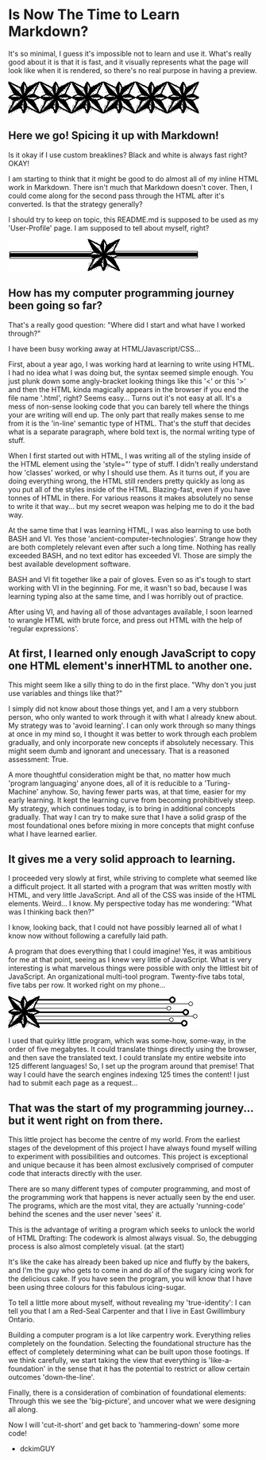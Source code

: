 # Is Now The Time to Learn Markdown?

It's so minimal, I guess it's impossible not to learn and use it. What's really good about it is that it is fast, and it visually represents what the page will look like when it is rendered, so there's no real purpose in having a preview.

![Six stars in a horizontal break line pattern](./a_images/a_hbl.png)

## Here we go! Spicing it up with Markdown!

Is it okay if I use custom breaklines? Black and white is always fast right? OKAY!

I am starting to think that it might be good to do almost all of my inline HTML work in Markdown. There isn't much that Markdown doesn't cover. Then, I could come along for the second pass through the HTML after it's converted. Is that the strategy generally?

I should try to keep on topic, this README.md is supposed to be used as my 'User-Profile' page. I am supposed to tell about myself, right?

![A breakline with a line through a star in the centre.](./a_images/e_hbl.png)

## How has my computer programming journey been going so far?

That's a really good question: "Where did I start and what have I worked through?"

I have been busy working away at HTML/Javascript/CSS...

First, about a year ago, I was working hard at learning to write using HTML. I had no idea what I was doing but, the syntax seemed simple enough. You just plunk down some angly-bracket looking things like this '<' or this '>' and then the HTML kinda magically appears in the browser if you end the file name '.html', right? Seems easy... Turns out it's not easy at all. It's a mess of non-sense looking code that you can barely tell where the things your are writing will end up. The only part that really makes sense to me from it is the 'in-line' semantic type of HTML. That's the stuff that decides what is a separate paragraph, where bold text is, the normal writing type of stuff.

When I first started out with HTML, I was writing all of the styling inside of the HTML element using the 'style="' type of stuff. I didn't really understand how 'classes' worked, or why I should use them. As it turns out, if you are doing everything wrong, the HTML still renders pretty quickly as long as you put all of the styles inside of the HTML. Blazing-fast, even if you have tonnes of HTML in there. For various reasons it makes absolutely no sense to write it that way... but my secret weapon was helping me to do it the bad way.

At the same time that I was learning HTML, I was also learning to use both BASH and VI. Yes those 'ancient-computer-technologies'. Strange how they are both completely relevant even after such a long time. Nothing has really exceeded BASH, and no text editor has exceeded VI. Those are simply the best available development software.

BASH and VI fit together like a pair of gloves. Even so as it's tough to start working with VI in the beginning. For me, it wasn't so bad, because I was learning typing also at the same time, and I was horribly out of practice.

After using VI, and having all of those advantages available, I soon learned to wrangle HTML with brute force, and press out HTML with the help of 'regular expressions'.

## At first, I learned only enough JavaScript to copy one HTML element's innerHTML to another one.

This might seem like a silly thing to do in the first place. "Why don't you just use variables and things like that?"

I simply did not know about those things yet, and I am a very stubborn person, who only wanted to work through it with what I already knew about. My strategy was to 'avoid learning'. I can only work through so many things at once in my mind so, I thought it was better to work through each problem gradually, and only incorporate new concepts if absolutely necessary. This might seem dumb and ignorant and unecessary. That is a reasoned assessment: True.

A more thoughtful consideration might be that, no matter how much 'program languaging' anyone does, all of it is reducible to a 'Turing-Machine' anyhow. So, having fewer parts was, at that time, easier for my early learning. It kept the learning curve from becoming prohibitively steep. My strategy, which continues today, is to bring in additional concepts gradually. That way I can try to make sure that I have a solid grasp of the most foundational ones before mixing in more concepts that might confuse what I have learned earlier.

## It gives me a very solid approach to learning.

I proceeded very slowly at first, while striving to complete what seemed like a difficult project. It all started with a program that was written mostly with HTML, and very little JavaScript. And all of the CSS was inside of the HTML elements. Weird... I know. My perspective today has me wondering: "What was I thinking back then?"

I know, looking back, that I could not have possibly learned all of what I know now without following a carefully laid path.

A program that does everything that I could imagine! Yes, it was ambitious for me at that point, seeing as I knew very little of JavaScript. What is very interesting is what marvelous things were possible with only the littlest bit of JavaScript. An organizational multi-tool program. Twenty-five tabs total, five tabs per row. It worked right on my phone...

![A star on the left and then some lines coming across to the right.](./a_images/b_hbl.png)

I used that quirky little program, which was some-how, some-way, in the order of five megabytes. It could translate things directly using the browser, and then save the translated text. I could translate my entire website into 125 different languages! So, I set up the program around that premise! That way I could have the search engines indexing 125 times the content! I just had to submit each page as a request...

## That was the start of my programming journey... but it went right on from there.

This little project has become the centre of my world. From the earliest stages of the development of this project I have always found myself willing to experiment with possibilities and outcomes. This project is exceptional and unique because it has been almost exclusively comprised of computer code that interacts directly with the user.

There are so many different types of computer programming, and most of the programming work that happens is never actually seen by the end user. The programs, which are the most vital, they are actually 'running-code' behind the scenes and the user never 'sees' it.

This is the advantage of writing a program which seeks to unlock the world of HTML Drafting: The codework is almost always visual. So, the debugging process is also almost completely visual. (at the start)

It's like the cake has already been baked up nice and fluffy by the bakers, and I'm the guy who gets to come in and do all of the sugary icing work for the delicious cake. If you have seen the program, you will know that I have been using three colours for this fabulous icing-sugar.

To tell a little more about myself, without revealing my 'true-identity': I can tell you that I am a Red-Seal Carpenter and that I live in East Gwillimbury Ontario.

Building a computer program is a lot like carpentry work. Everything relies completely on the foundation. Selecting the foundational structure has the effect of completely determining what can be built upon those footings. If we think carefully, we start taking the view that everything is 'like-a-foundation' in the sense that it has the potential to restrict or allow certain outcomes 'down-the-line'.

Finally, there is a consideration of combination of foundational elements: Through this we see the 'big-picture', and uncover what we were designing all along.

Now I will 'cut-it-short' and get back to 'hammering-down' some more code!

- dckimGUY

<!--
**dckimMysteryAuthor/dckimMysteryAuthor** is a ✨ _special_ ✨ repository because its `README.md` (this file) appears on your GitHub profile.

Here are some ideas to get you started:

- 🔭 I’m currently working on ...
- 🌱 I’m currently learning ...
- 👯 I’m looking to collaborate on ...
- 🤔 I’m looking for help with ...
- 💬 Ask me about ...
- 📫 How to reach me: ...
- 😄 Pronouns: ...
- ⚡ Fun fact: ...
-->
